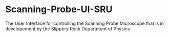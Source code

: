 # Scanning-Probe-UI-SRU
The User Interface for controlling the Scanning Probe Microscope that is in developement by the Slippery Rock Department of Physics
